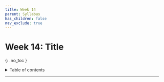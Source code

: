 ```yaml
---
title: Week 14
parent: Syllabus
has_children: false
nav_exclude: true
---
```


# Week 14: Title
{: .no_toc }

<details closed markdown="block">
  <summary>
    Table of contents
  </summary>
  {: .text-delta }
1. TOC
{:toc}
</details>

---

<!-- ########################################################################### -->

<!-- ## Class - Monday, Nov. 29

<details closed markdown="block">
  <summary>Details</summary>

</details> -->

<!-- ########################################################################### -->

<!-- ########################################################################### -->

<!-- ## Class - Thursday, Dec. 2

<details closed markdown="block">
  <summary>Details</summary>

</details> -->

<!-- ########################################################################### -->

<!-- ########################################################################### -->

<!-- ## Recitation - Friday, Dec. 3

<details closed markdown="block">
  <summary>Details</summary>

</details> -->

<!-- ########################################################################### -->
